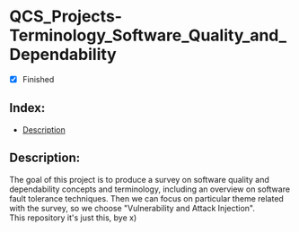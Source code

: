# QCS_Projects-Terminology_Software_Quality_and_Dependability

- [x] Finished

## Index:
- [Description](#description)

## Description:
The goal of this project is to produce a survey on software quality and dependability concepts and terminology, including an overview on software fault tolerance techniques. Then we can focus on particular theme related with the survey, so we choose "Vulnerability and Attack Injection". <br>
This repository it's just this, bye x)



